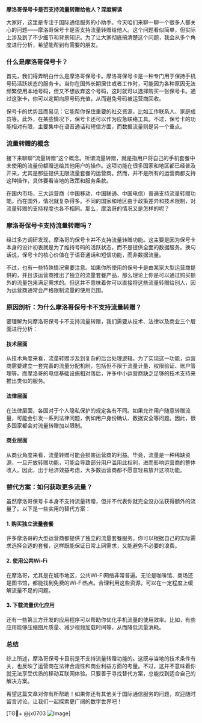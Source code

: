 **摩洛哥保号卡是否支持流量转赠给他人？深度解读**

大家好，这里是专注于国际通信服务的小助手。今天咱们来聊一聊一个很多人都关心的问题——摩洛哥保号卡是否支持流量转赠给他人。这个问题看似简单，但实际上涉及到了不少细节和背景知识。为了让大家彻底搞清楚这个问题，我会从多个角度进行分析，希望能帮到有需要的朋友。

### 什么是摩洛哥保号卡？

首先，我们得弄明白什么是摩洛哥保号卡。摩洛哥保号卡是一种专门用于保持手机号码活跃状态的服务卡。当你在国外长期居住或者工作时，可能因为各种原因无法频繁使用本地号码，但又不想放弃这个号码，这时就可以选择购买一张保号卡。通过这张卡，你可以定期向原号码充值，从而避免号码被运营商回收。

保号卡的优势显而易见：它能帮你保住重要的社交资源，比如工作联系人、家庭成员等。此外，在某些情况下，保号卡还可以作为应急联络工具。不过，保号卡的功能相对有限，主要集中在语音通话和短信方面，而数据流量则是另一个重点。

### 流量转赠的概念

接下来聊聊“流量转赠”这个概念。所谓流量转赠，就是指用户将自己的手机套餐中未使用的流量份额赠送给其他用户的操作。这项功能在很多国家和地区都已经普及开来，尤其是那些提供无限流量套餐的运营商。然而，并不是所有的运营商都支持这种操作，具体要看当地的政策和服务条款。

在国内市场，三大运营商（中国移动、中国联通、中国电信）普遍支持流量转赠功能。而在国外，情况就复杂得多。不同的国家和地区由于政策差异和技术限制，对流量转赠的支持程度也各不相同。那么，摩洛哥的情况又是怎样的呢？

### 摩洛哥保号卡支持流量转赠吗？

经过多方调研发现，摩洛哥的保号卡并不支持流量转赠功能。这主要是因为保号卡本身的设计初衷就是为了维持号码的活跃状态，而不是提供全面的数据服务。换句话说，保号卡的核心价值在于语音通话和短信功能，而非数据流量。

不过，也有一些特殊情况需要注意。如果你所使用的保号卡是由某家大型运营商提供的，并且该运营商推出了独立的流量套餐产品，那么理论上你是可以通过购买额外的流量包来满足需求的。但这并不意味着你可以直接将这些流量转赠给别人，因为运营商通常会严格限制流量的使用范围。

### 原因剖析：为什么摩洛哥保号卡不支持流量转赠？

要理解为何摩洛哥保号卡不支持流量转赠，我们需要从技术、法律以及商业三个层面进行分析：

#### 技术层面
从技术角度来看，流量转赠涉及到复杂的后台处理逻辑。为了实现这一功能，运营商需要建立一套完善的流量分配机制，包括但不限于流量计量、权限验证、账户管理等。而摩洛哥的电信基础设施相对落后，许多中小运营商缺乏足够的技术支持来推出类似的服务。

#### 法律层面
在法律层面，各国对于个人隐私保护的规定各有不同。如果允许用户随意转赠流量，可能会引发一系列法律问题，例如用户身份确认、数据安全等问题。因此，很多国家都会对流量转赠加以限制。

#### 商业层面
从商业角度来看，流量转赠可能会损害运营商的利益。毕竟，流量是一种稀缺资源，一旦开放转赠功能，可能会导致部分用户滥用此权利，进而影响运营商的整体收入。因此，出于经济效益考虑，大多数运营商都不愿意轻易放开这项功能。

### 替代方案：如何获取更多流量？

虽然摩洛哥保号卡本身不支持流量转赠，但并不代表你就完全没办法获得额外的流量了。以下是一些实用的替代方案：

#### 1. 购买独立流量套餐
许多摩洛哥的大型运营商都提供了独立的流量套餐服务。你可以根据自己的实际需求选择合适的套餐，这样既能保证日常上网需求，又能避免不必要的浪费。

#### 2. 使用公共Wi-Fi
在摩洛哥，尤其是在城市地区，公共Wi-Fi网络非常普遍。无论是咖啡馆、商场还是图书馆，都能找到免费的Wi-Fi热点。合理利用这些资源，可以在一定程度上缓解流量不足的问题。

#### 3. 下载流量优化应用
还有一些第三方开发的应用程序可以帮助你优化手机流量的使用效率。比如，有些应用能够压缩图片质量、减少视频加载时间等，从而降低流量消耗。

### 总结

综上所述，摩洛哥保号卡目前是不支持流量转赠功能的。这既与当地的技术条件有关，也反映了运营商在法律合规性和商业利益方面的考量。不过，这并不意味着你就无法享受优质的移动互联网体验。只要善于寻找替代方案，总能找到适合自己的解决方案。

希望这篇文章对你有所帮助！如果你还有其他关于国际通信服务的问题，欢迎随时留言讨论。让我们一起探索更广阔的数字世界吧！

[TG💪+ @jx0703 ![Image](https://github.com/user-attachments/assets/dbca1d08-cadb-493c-b0ec-ad6f7a83f270)]